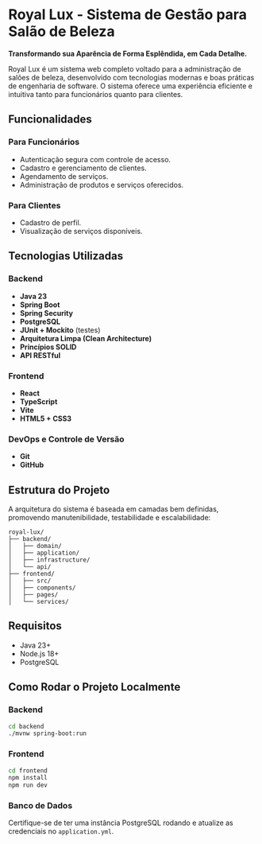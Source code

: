 # Royal Lux - Sistema de Gestão para Salão de Beleza

**Transformando sua Aparência de Forma Esplêndida, em Cada Detalhe.**

Royal Lux é um sistema web completo voltado para a administração de salões de beleza, desenvolvido com tecnologias modernas e boas práticas de engenharia de software. O sistema oferece uma experiência eficiente e intuitiva tanto para funcionários quanto para clientes.

## Funcionalidades

### Para Funcionários
- Autenticação segura com controle de acesso.
- Cadastro e gerenciamento de clientes.
- Agendamento de serviços.
- Administração de produtos e serviços oferecidos.

### Para Clientes
- Cadastro de perfil.
- Visualização de serviços disponíveis.

## Tecnologias Utilizadas

### Backend
- **Java 23**
- **Spring Boot**
- **Spring Security**
- **PostgreSQL**
- **JUnit + Mockito** (testes)
- **Arquitetura Limpa (Clean Architecture)**
- **Princípios SOLID**
- **API RESTful**

### Frontend
- **React**
- **TypeScript**
- **Vite**
- **HTML5 + CSS3**

### DevOps e Controle de Versão
- **Git**
- **GitHub**

## Estrutura do Projeto

A arquitetura do sistema é baseada em camadas bem definidas, promovendo manutenibilidade, testabilidade e escalabilidade:

```
royal-lux/
├── backend/
│   ├── domain/
│   ├── application/
│   ├── infrastructure/
│   └── api/
├── frontend/
│   ├── src/
│   ├── components/
│   ├── pages/
│   └── services/
```

## Requisitos

- Java 23+
- Node.js 18+
- PostgreSQL

## Como Rodar o Projeto Localmente

### Backend
```bash
cd backend
./mvnw spring-boot:run
```

### Frontend
```bash
cd frontend
npm install
npm run dev
```

### Banco de Dados
Certifique-se de ter uma instância PostgreSQL rodando e atualize as credenciais no `application.yml`.
